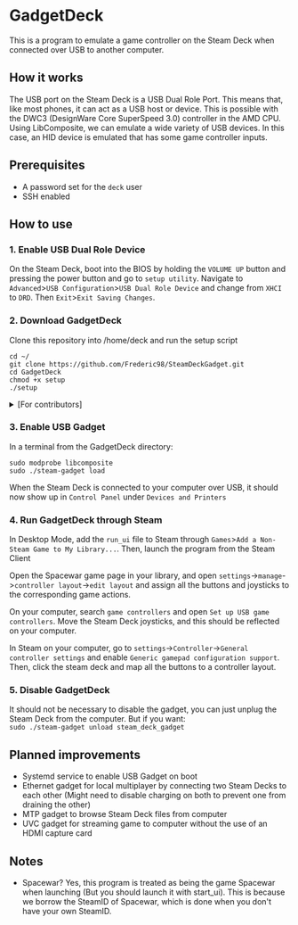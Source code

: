 # GadgetDeck
This is a program to emulate a game controller on the Steam Deck when connected over USB to another computer.

## How it works
The USB port on the Steam Deck is a USB Dual Role Port. This means that, like most phones, it can act as a USB host or device.
This is possible with the DWC3 (DesignWare Core SuperSpeed 3.0) controller in the AMD CPU.  
Using LibComposite, we can emulate a wide variety of USB devices. In this case, an HID device is emulated that has some game controller inputs.

## Prerequisites
- A password set for the `deck` user
- SSH enabled

## How to use
### 1. Enable USB Dual Role Device
On the Steam Deck, boot into the BIOS by holding the `VOLUME UP` button and pressing the power button and go to `setup utility`.
Navigate to `Advanced`>`USB Configuration`>`USB Dual Role Device` and change from `XHCI` to `DRD`.
Then `Exit`>`Exit Saving Changes`.

### 2. Download GadgetDeck
Clone this repository into /home/deck and run the setup script
```shell
cd ~/
git clone https://github.com/Frederic98/SteamDeckGadget.git
cd GadgetDeck
chmod +x setup
./setup
```

<details>
  <summary>[For contributors]</summary>

#### 2.1: Running from source
To compile the Steamworks python bindings:
- Download Steamworks SDK: https://partner.steamgames.com/dashboard
- Clone SteamworksPy: https://github.com/philippj/SteamworksPy in `/home/deck` (Or, while it's not merged yet, Frederic98/SteamworksPy)
- Copy Steamworks `sdk/public/steam` into SteamworksPy `library/sdk/steam`
- Copy Steamworks `redistibutable_bin/linux64/libsteam_api.so` into SteamworksPy `library/`
- In `SteamworksPy/library`: `make`
- Copy `SteamworksPy.so` and `libsteam_api.so` to `SteamworksPy/steamworks`
</details>

### 3. Enable USB Gadget
In a terminal from the GadgetDeck directory:
```shell
sudo modprobe libcomposite
sudo ./steam-gadget load
```

When the Steam Deck is connected to your computer over USB, it should now show up in `Control Panel` under `Devices and Printers`

### 4. Run GadgetDeck through Steam
In Desktop Mode, add the `run_ui` file to Steam through `Games`>`Add a Non-Steam Game to My Library...`.
Then, launch the program from the Steam Client

Open the Spacewar game page in your library, and open `settings`->`manage`->`controller layout`->`edit layout` and assign all the buttons and joysticks to the corresponding game actions.

On your computer, search `game controllers` and open `Set up USB game controllers`. Move the Steam Deck joysticks, and this should be reflected on your computer.

In Steam on your computer, go to `settings`->`Controller`->`General controller settings` and enable `Generic gamepad configuration support`.  
Then, click the steam deck and map all the buttons to a controller layout.

### 5. Disable GadgetDeck
It should not be necessary to disable the gadget, you can just unplug the Steam Deck from the computer. But if you want:  
`sudo ./steam-gadget unload steam_deck_gadget`

## Planned improvements
- Systemd service to enable USB Gadget on boot
- Ethernet gadget for local multiplayer by connecting two Steam Decks to each other (Might need to disable charging on both to prevent one from draining the other)
- MTP gadget to browse Steam Deck files from computer
- UVC gadget for streaming game to computer without the use of an HDMI capture card

## Notes
- Spacewar? Yes, this program is treated as being the game Spacewar when launching (But you should launch it with start_ui). This is because we borrow the SteamID of Spacewar, which is done when you don't have your own SteamID.

